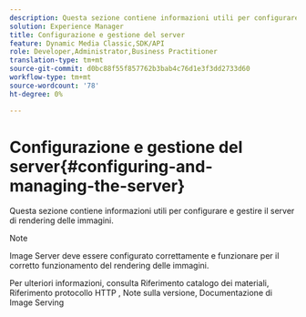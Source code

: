 ```yaml
---
description: Questa sezione contiene informazioni utili per configurare e gestire il server di rendering delle immagini.
solution: Experience Manager
title: Configurazione e gestione del server
feature: Dynamic Media Classic,SDK/API
role: Developer,Administrator,Business Practitioner
translation-type: tm+mt
source-git-commit: d0bc88f55f857762b3bab4c76d1e3f3dd2733d60
workflow-type: tm+mt
source-wordcount: '78'
ht-degree: 0%

---
```



# Configurazione e gestione del server{#configuring-and-managing-the-server}

Questa sezione contiene informazioni utili per configurare e gestire il server di rendering delle immagini.

>[!NOTE]
>
>Image Server deve essere configurato correttamente e funzionare per il corretto funzionamento del rendering delle immagini.

Per ulteriori informazioni, consulta Riferimento catalogo dei materiali, Riferimento protocollo HTTP , Note sulla versione, Documentazione di Image Serving
